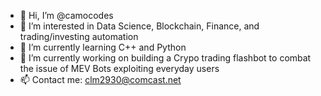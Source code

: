 - 👋 Hi, I’m @camocodes
- 👀 I’m interested in Data Science, Blockchain, Finance, and trading/investing automation 
- 🌱 I’m currently learning C++ and Python
- 💞️ I’m currently working on building a Crypo trading flashbot to combat the issue of MEV Bots exploiting everyday users 
- 📫 Contact me: clm2930@comcast.net

<!---
camocodes/camocodes is a ✨ special ✨ repository because its `README.md` (this file) appears on your GitHub profile.
You can click the Preview link to take a look at your changes.
--->
